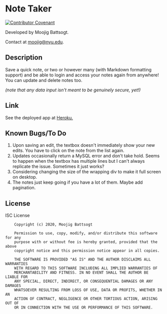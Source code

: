 
# Note Taker
[![Contributor Covenant](https://img.shields.io/badge/Contributor%20Covenant-v2.0%20adopted-ff69b4.svg)](https://www.contributor-covenant.org/version/2/0/code_of_conduct/) 

Developed by Moojig Battsogt. 

Contact at moojig@nyu.edu.

## Description 

Save a quick note, or two or however many (with Markdown formatting support) and be able to login and access your notes again from anywhere! You can update and delete notes too.

*(note that any data input isn't meant to be genuinely secure, yet!)*

## Link

See the deployed app at [Heroku.](https://note-taker-mooj.herokuapp.com/)

## Known Bugs/To Do

1. Upon saving an edit, the textbox doesn't immediately show your new edits. You have to click on the note from the list again.
2. Updates occasionally return a MySQL error and don't take hold. Seems to happen when the textbox has multiple lines but I can't always replicate the issue. Sometimes it just works?
3. Considering changing the size of the wrapping div to make it full screen on desktop.
4. The notes just keep going if you have a lot of them. Maybe add pagination.

## License

ISC License

        Copyright (c) 2020, Moojig Battsogt
        
        Permission to use, copy, modify, and/or distribute this software for any
        purpose with or without fee is hereby granted, provided that the above
        copyright notice and this permission notice appear in all copies.
        
        THE SOFTWARE IS PROVIDED "AS IS" AND THE AUTHOR DISCLAIMS ALL WARRANTIES
        WITH REGARD TO THIS SOFTWARE INCLUDING ALL IMPLIED WARRANTIES OF
        MERCHANTABILITY AND FITNESS. IN NO EVENT SHALL THE AUTHOR BE LIABLE FOR
        ANY SPECIAL, DIRECT, INDIRECT, OR CONSEQUENTIAL DAMAGES OR ANY DAMAGES
        WHATSOEVER RESULTING FROM LOSS OF USE, DATA OR PROFITS, WHETHER IN AN
        ACTION OF CONTRACT, NEGLIGENCE OR OTHER TORTIOUS ACTION, ARISING OUT OF
        OR IN CONNECTION WITH THE USE OR PERFORMANCE OF THIS SOFTWARE.
